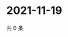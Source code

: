 # 2021-11-19

共 0 条

<!-- BEGIN WEIBO -->
<!-- 最后更新时间 Fri Nov 19 2021 15:00:54 GMT+0800 (China Standard Time) -->

<!-- END WEIBO -->
